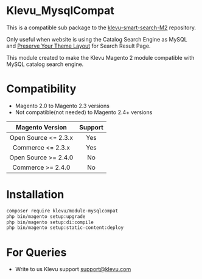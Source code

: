 # Klevu_MysqlCompat
This is a compatible sub package to the [klevu-smart-search-M2](https://github.com/klevu/klevu-smart-search-M2) repository. 

Only useful when website is using the Catalog Search Engine as MySQL and [Preserve Your Theme Layout](https://support.klevu.com/knowledgebase/preserving-your-theme-layout-for-the-search-results-page-magento-2/) for Search Result Page.

This module created to make the Klevu Magento 2 module compatible with MySQL catalog search engine.

# Compatibility
- Magento 2.0 to Magento 2.3 versions
- Not compatible(not needed) to Magento 2.4+ versions

| Magento Version | Support |
| :----: | :----: | 
| Open Source \<= 2.3.x | Yes
| Commerce <= 2.3.x | Yes |
| Open Source >= 2.4.0 | No |
| Commerce >= 2.4.0 | No | 

# Installation

```bash
composer require klevu/module-mysqlcompat
php bin/magento setup:upgrade
php bin/magento setup:di:compile 
php bin/magento setup:static-content:deploy
```

# For Queries
- Write to us Klevu support support@klevu.com 


